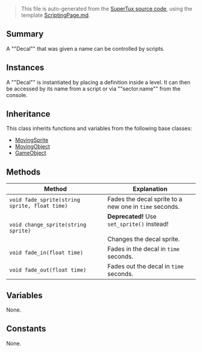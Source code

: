 > This file is auto-generated from the [SuperTux source code](https://github.com/SuperTux/supertux/tree/master/src), using the template [ScriptingPage.md](https://github.com/SuperTux/wiki/tree/master/templates/ScriptingPage.md).

Summary
-------

A ""Decal"" that was given a name can be controlled by scripts. 

Instances
--------

A ""Decal"" is instantiated by placing a definition inside a level. It can then be accessed by its name from a script or via ""sector.name"" from the console. 

Inheritance
--------

This class inherits functions and variables from the following base classes:
* [MovingSprite](https://github.com/SuperTux/supertux/wiki/ScriptingMovingSprite)
* [MovingObject](https://github.com/SuperTux/supertux/wiki/ScriptingMovingObject)
* [GameObject](https://github.com/SuperTux/supertux/wiki/ScriptingGameObject)


Methods
-------

Method | Explanation
-------|-------
`void fade_sprite(string sprite, float time)` | Fades the decal sprite to a new one in `time` seconds.
`void change_sprite(string sprite)` | **Deprecated!** Use `set_sprite()` instead! <br /><br />Changes the decal sprite.
`void fade_in(float time)` | Fades in the decal in `time` seconds.
`void fade_out(float time)` | Fades out the decal in `time` seconds.


Variables
---------

None.

Constants
---------

None.
